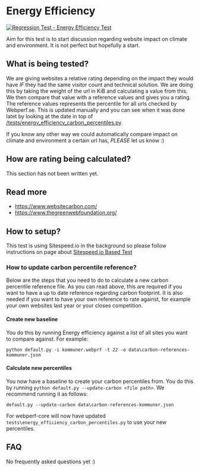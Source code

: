 # Energy Efficiency
[![Regression Test - Energy Efficiency Test](https://github.com/Webperf-se/webperf_core/actions/workflows/regression-test-energy-efficiency.yml/badge.svg)](https://github.com/Webperf-se/webperf_core/actions/workflows/regression-test-energy-efficiency.yml)

Aim for this test is to start discussion regarding website impact on climate and environment.
It is not perfect but hopefully a start.

## What is being tested?

We are giving websites a relative rating depending on the impact they would have _IF_ they had the same visitor count and technical solution.
We are doing this by taking the weight of the url in KiB and calculating a value from this.
We then compare that value with a reference values and gives you a rating.
The reference values represents the percentile for all urls checked by Webperf.se.
This is updated manually and you can see when it was done latet by looking at the  date in top of [/tests/energy_efficiency_carbon_percentiles.py](../../tests/energy_efficiency_carbon_percentiles.py).

If you know any other way we could automatically compare impact on climate and environment a certain url has, *PLEASE* let us know :)

## How are rating being calculated?

This section has not been written yet.

## Read more

* https://www.websitecarbon.com/
* https://www.thegreenwebfoundation.org/

## How to setup?

This test is using Sitespeed.io in the background
so please follow instructions on page about [Sitespeed.io Based Test](./sitespeed.md)

### How to update carbon percentile reference?

Below are the steps that you need to do to calculate a new carbon percentile reference file.
As you can read above, this are required if you want to have a up to date reference regarding carbon footprint.
It is also needed if you want to have your own reference to rate against, for example your own websites last year or your closes competition.

#### Create new baseline
You do this by running Energy efficiency against a list of all sites you want to compare against.
For example:
```
python default.py -i kommuner.webprf -t 22 -o data\carbon-references-kommuner.json
```

#### Calculate new percentiles
You now have a baseline to create your carbon percentiles from.
You do this by running `python default.py --update-carbon <file path>`.
We recommend running it as follows:
```
default.py --update-carbon data\carbon-references-kommuner.json
```

For webperf-core will now have updated `tests\energy_efficiency_carbon_percentiles.py` to use your new percentiles.

## FAQ

No frequently asked questions yet :)


